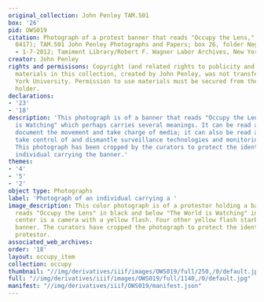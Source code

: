 ```yaml
---
original_collection: John Penley TAM.501
box: '26'
pid: OWS019
citation: Photograph of a protest banner that reads "Occupy the Lens," 2011 (negative
  0417); TAM.501 John Penley Photographs and Papers; box 26, folder Negatives 6-24-2011
  - 1-7-2012; Tamiment Library/Robert F. Wagner Labor Archives, New York University
creator: John Penley
rights and permisisons: Copyright (and related rights to publicity and privacy) to
  materials in this collection, created by John Penley, was not transferred to New
  York University. Permission to use materials must be secured from the copyright
  holder.
declarations:
- '23'
- '18'
description: 'This photograph is of a banner that reads "Occupy the Lens: The World
  is Watching" which perhaps carries several meanings. It can be read as a call to
  document the movement and take charge of media; it can also be read as a call to
  take control of and dismantle surveillance technologies and monitoring of protestors.
  This photograph has been cropped by the curators to protect the identity of the
  individual carrying the banner.'
themes:
- '4'
- '5'
- '2'
object type: Photographs
label: 'Photograph of an individual carrying a '
image_description: This color photograph is of a protestor holding a banner. The banner
  reads "Occupy the Lens" in black and below "The World is Watching" in red. In the
  center is a camera with a yellow flash. Four other yellow flash starbursts dot the
  banner. The curators have cropped the photograph to protect the identity of the
  protestor.
associated_web_archives:
order: '18'
layout: occupy_item
collection: occupy
thumbnail: "//img/derivatives/iiif/images/OWS019/full/250,/0/default.jpg"
full: "//img/derivatives/iiif/images/OWS019/full/1140,/0/default.jpg"
manifest: "//img/derivatives/iiif/OWS019/manifest.json"
---
```

